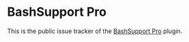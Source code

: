 # BashSupport Pro
This is the public issue tracker of the [BashSupport Pro](https://www.bashsupport.com/pro) plugin.
